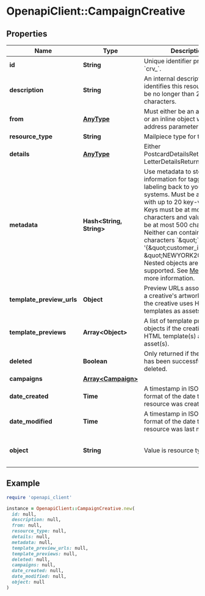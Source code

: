 # OpenapiClient::CampaignCreative

## Properties

| Name | Type | Description | Notes |
| ---- | ---- | ----------- | ----- |
| **id** | **String** | Unique identifier prefixed with &#x60;crv_&#x60;. | [optional] |
| **description** | **String** | An internal description that identifies this resource. Must be no longer than 255 characters.  | [optional] |
| **from** | [**AnyType**](.md) | Must either be an address ID or an inline object with correct address parameters. | [optional] |
| **resource_type** | **String** | Mailpiece type for the creative | [optional] |
| **details** | [**AnyType**](.md) | Either PostcardDetailsReturned or LetterDetailsReturned | [optional] |
| **metadata** | **Hash&lt;String, String&gt;** | Use metadata to store custom information for tagging and labeling back to your internal systems. Must be an object with up to 20 key-value pairs. Keys must be at most 40 characters and values must be at most 500 characters. Neither can contain the characters &#x60;\&quot;&#x60; and &#x60;\\&#x60;. i.e. &#39;{\&quot;customer_id\&quot; : \&quot;NEWYORK2015\&quot;}&#39; Nested objects are not supported.  See [Metadata](#section/Metadata) for more information. | [optional] |
| **template_preview_urls** | **Object** | Preview URLs associated with a creative&#39;s artwork asset(s) if the creative uses HTML templates as assets. | [optional] |
| **template_previews** | **Array&lt;Object&gt;** | A list of template preview objects if the creative uses HTML template(s) as artwork asset(s). | [optional] |
| **deleted** | **Boolean** | Only returned if the resource has been successfully deleted. | [optional] |
| **campaigns** | [**Array&lt;Campaign&gt;**](Campaign.md) |  | [optional] |
| **date_created** | **Time** | A timestamp in ISO 8601 format of the date the resource was created. | [optional] |
| **date_modified** | **Time** | A timestamp in ISO 8601 format of the date the resource was last modified. | [optional] |
| **object** | **String** | Value is resource type. | [optional][default to &#39;creative&#39;] |

## Example

```ruby
require 'openapi_client'

instance = OpenapiClient::CampaignCreative.new(
  id: null,
  description: null,
  from: null,
  resource_type: null,
  details: null,
  metadata: null,
  template_preview_urls: null,
  template_previews: null,
  deleted: null,
  campaigns: null,
  date_created: null,
  date_modified: null,
  object: null
)
```

